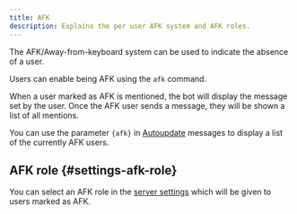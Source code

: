 ```yaml
---
title: AFK
description: Explains the per user AFK system and AFK roles.
---
```


The AFK/Away-from-keyboard system can be used to indicate the absence of a user.

Users can enable being AFK using the `afk` command.

When a user marked as AFK is mentioned, the bot will display the message set by the user. Once the AFK user sends a message, they will be shown a list of all mentions.

You can use the parameter `{afk}` in [Autoupdate](/autoupdate) messages to display a list of the currently AFK users.

## AFK role {#settings-afk-role}

You can select an AFK role in the [server settings](https://tomatenkuchen.com/dashboard/settings#afkRole) which will be given to users marked as AFK.
